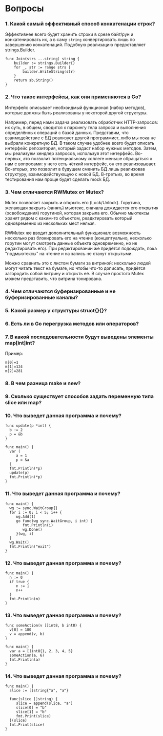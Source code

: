 # Вопросы

### 1. Какой самый эффективный способ конкатенации строк?
Эффективнее всего будет хранить строки в срезе байт/рун и конкатенировать их, а в саму `string`
конвертировать лишь по завершению конкатенаций. Подобную реализацию предоставляет strings.Builder.
```golang
func Join(strs ...string) string {
    builder := strings.Builder{}
    for _, str := range strs {
        builder.WriteString(str)
    }
    return sb.String()
}
```

### 2. Что такое интерфейсы, как они применяются в Go?
Интерфейс описывает необхоидмый функционал (набор методов), которые должны быть реализованы у некоторой
другой структуры.

Например, перед нами задача реализовать обработчик HTTP-запросов: их суть, в общем, сводится к парсингу
тела запроса и выполнения определённых операций с базой данных. Представим, что взаимодействие с БД реализует
другой программист, либо мы пока не выбрали конкретную БД. В таком случае удобнее всего будет описать интерфейс
репозитория, который задаст набор нужных методов. Затем, мы реализуем хендлер запросов, используя этот интерфейс.
Во-первых, это позволит потенциальному коллеге меньше обращаться к нам с вопросами: у него есть чёткий интерфейс,
он его реализовывает. Во-вторых, это позволит в будущем сменить БД лишь реализовав структуру, взаимодействующую
с новой БД. В-третьих, во время тестирования нам проще будет сделать mock БД.

### 3. Чем отличаются RWMutex от Mutex?
Mutex позволяет закрыть и открыть его (Lock/Unlock). Горутина, желающая закрыть (занять) мьютекс, сначала
дожидается его открытия (освобождения) горутиной, которая закрыла его. Обычно мьютексы хранят рядом с каким-то
объектом, реадктировать который одновременно из нескольких мест нельзя.

RWMutex же вводит дополнительный функционал: возможность несколько раз блокировать его на чтение (концептуально,
несколько горутин могут смотреть данные объекта одновременно, но не редактировать его). При редактировании же придётся
подождать, пока "подмьютексы" на чтение и на запись не станут открытыми. 

Можно сравнить это с листом бумаги за витриной: несколько людей могут читать текст на бумаге, но чтобы что-то
дописать, придётся загородить собой витрину и открыть её. В случае простого Mutex можем представить, что витрина
тонирована.

### 4. Чем отличаются буферизированные и не буферизированные каналы?

### 5. Какой размер у структуры struct{}{}?

### 6. Есть ли в Go перегрузка методов или операторов?

### 7. В какой последовательности будут выведены элементы map[int]int?

Пример:
```golang
m[0]=1
m[1]=124
m[2]=281
```

### 8. В чем разница make и new?

### 9. Сколько существует способов задать переменную типа slice или map?

### 10. Что выведет данная программа и почему?
```golang
func update(p *int) {
  b := 2
  p = &b
}

func main() {
  var (
     a = 1
     p = &a
  )
  fmt.Println(*p)
  update(p)
  fmt.Println(*p)
}
```

### 11. Что выведет данная программа и почему?
```golang
func main() {
  wg := sync.WaitGroup{}
  for i := 0; i < 5; i++ {
     wg.Add(1)
     go func(wg sync.WaitGroup, i int) {
        fmt.Println(i)
        wg.Done()
     }(wg, i)
  }
  wg.Wait()
  fmt.Println("exit")
}
```

### 12. Что выведет данная программа и почему?
```golang
func main() {
  n := 0
  if true {
     n := 1
     n++
  }
  fmt.Println(n)
}
```

### 13. Что выведет данная программа и почему?
```golang
func someAction(v []int8, b int8) {
  v[0] = 100
  v = append(v, b)
}

func main() {
  var a = []int8{1, 2, 3, 4, 5}
  someAction(a, 6)
  fmt.Println(a)
}
```

### 14. Что выведет данная программа и почему?
```golang
func main() {
  slice := []string{"a", "a"}

  func(slice []string) {
     slice = append(slice, "a")
     slice[0] = "b"
     slice[1] = "b"
     fmt.Print(slice)
  }(slice)
  fmt.Print(slice)
}
```
